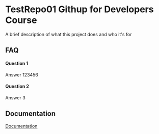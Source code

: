 
# TestRepo01 Githup for Developers Course

A brief description of what this project does and who it's for


## FAQ

#### Question 1

Answer 123456

#### Question 2

Answer 3


## Documentation

[Documentation](https://linktodocumentation)

